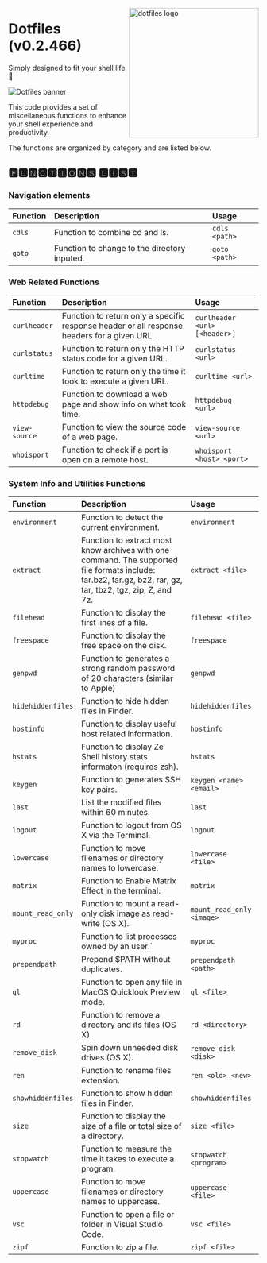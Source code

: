 <!-- markdownlint-disable MD033 MD041 -->

<img src="https://kura.pro/dotfiles/v2/images/logos/dotfiles.svg"
alt="dotfiles logo" width="261" align="right" />

<!-- markdownlint-enable MD033 MD041 -->

# Dotfiles (v0.2.466)

Simply designed to fit your shell life 🐚

![Dotfiles banner][banner]

This code provides a set of miscellaneous functions to enhance your
shell experience and productivity.

The functions are organized by category and are listed below.

## 🅵🆄🅽🅲🆃🅸🅾🅽🆂 🅻🅸🆂🆃

<!-- markdownlint-disable MD013-->

### Navigation elements

| Function | Description | Usage |
| :--- | :--- | :--- |
| `cdls` | Function to combine cd and ls. | `cdls <path>` |
| `goto` | Function to change to the directory inputed. | `goto <path>` |

### Web Related Functions

| Function | Description | Usage |
| :--- | :--- | :--- |
| `curlheader` | Function to return only a specific response header or all response headers for a given URL. | `curlheader <url> [<header>]` |
| `curlstatus` | Function to return only the HTTP status code for a given URL. | `curlstatus <url>` |
| `curltime` | Function to return only the time it took to execute a given URL. | `curltime <url>` |
| `httpdebug` | Function to download a web page and show info on what took time. | `httpdebug <url>` |
| `view-source` | Function to view the source code of a web page. | `view-source <url>` |
| `whoisport` | Function to check if a port is open on a remote host. | `whoisport <host> <port>` |

### System Info and Utilities Functions

| Function | Description | Usage |
| :--- | :--- | :--- |
| `environment` | Function to detect the current environment. | `environment` |
| `extract` | Function to extract most know archives with one command. The supported file formats include: tar.bz2, tar.gz, bz2, rar, gz, tar, tbz2, tgz, zip, Z, and 7z. | `extract <file>` |
| `filehead` | Function to display the first lines of a file. | `filehead <file>` |
| `freespace` | Function to display the free space on the disk. | `freespace` |
| `genpwd` | Function to generates a strong random password of 20 characters (similar to Apple) | `genpwd` |
| `hidehiddenfiles` | Function to hide hidden files in Finder. | `hidehiddenfiles` |
| `hostinfo` | Function to display useful host related information. | `hostinfo` |
| `hstats` | Function to display Ze Shell history stats informaton (requires zsh). | `hstats` |
| `keygen` | Function to generates SSH key pairs. | `keygen <name> <email>` |
| `last` | List the modified files within 60 minutes. | `last` |
| `logout` | Function to logout from OS X via the Terminal. | `logout` |
| `lowercase` | Function to move filenames or directory names to lowercase. | `lowercase <file>` |
| `matrix` | Function to Enable Matrix Effect in the terminal. | `matrix` |
| `mount_read_only` | Function to mount a read-only disk image as read-write (OS X). | `mount_read_only <image>` |
| `myproc` | Function to list processes owned by an user.` | `myproc` |
| `prependpath` | Prepend $PATH without duplicates. | `prependpath <path>` |
| `ql` | Function to open any file in MacOS Quicklook Preview mode. | `ql <file>` |
| `rd` | Function to remove a directory and its files (OS X). | `rd <directory>` |
| `remove_disk` | Spin down unneeded disk drives (OS X). | `remove_disk <disk>` |
| `ren` | Function to rename files extension. | `ren <old> <new>` |
| `showhiddenfiles` | Function to show hidden files in Finder. | `showhiddenfiles` |
| `size` | Function to display the size of a file or total size of a directory. | `size <file>` |
| `stopwatch` | Function to measure the time it takes to execute a program. | `stopwatch <program>` |
| `uppercase` | Function to move filenames or directory names to uppercase. | `uppercase <file>` |
| `vsc` | Function to open a file or folder in Visual Studio Code. | `vsc <file>` |
| `zipf` | Function to zip a file. | `zipf <file>` |

<!-- markdownlint-enable MD013-->

[banner]: https://kura.pro/dotfiles/v2/images/titles/title-dotfiles.svg
